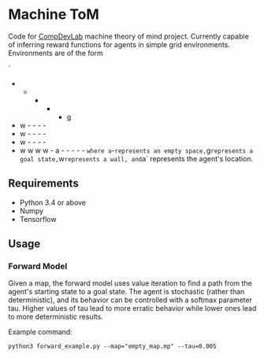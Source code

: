 # Machine ToM

Code for [CompDevLab](http://compdevlab.com/) machine theory of mind project.  Currently capable 
of inferring reward functions for agents in simple grid environments.  Environments are of
the form

`
- - - - - g
- w - - - -
- w - - - -
- w - - - -
- w w w w -
a - - - - -
`
where a `-` represents an empty space, `g` represents a goal state, `w` represents a wall, and
`a` represents the agent's location.

## Requirements

* Python 3.4 or above
* Numpy
* Tensorflow 

## Usage

### Forward Model

Given a map, the forward model uses value iteration to find a path from the agent's starting
state to a goal state.  The agent is stochastic (rather than deterministic), and its behavior
can be controlled with a softmax parameter tau. Higher values of tau lead to more erratic behavior
while lower ones lead to more deterministic results.   

Example command:

`python3 forward_example.py --map="empty_map.mp" --tau=0.005`

